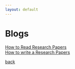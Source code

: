```yaml
---
layout: default
---
```

# Blogs
[How to Read Research Papers](./Blogs/ReadResearchPaper.md) \
[How to write a Research Papers](./Blogs/WritingResearchPaper.md)

[back](./)
